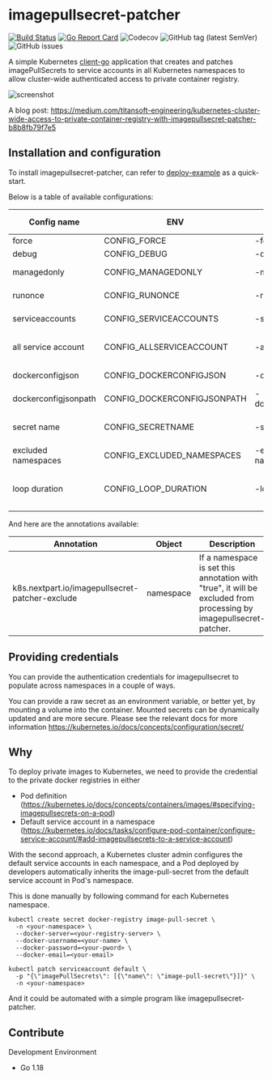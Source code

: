 # imagepullsecret-patcher

[![Build Status](https://travis-ci.org/titansoft-pte-ltd/imagepullsecret-patcher.svg?branch=master)](https://travis-ci.org/titansoft-pte-ltd/imagepullsecret-patcher)
[![Go Report Card](https://goreportcard.com/badge/github.com/titansoft-pte-ltd/imagepullsecret-patcher)](https://goreportcard.com/report/github.com/titansoft-pte-ltd/imagepullsecret-patcher)
![Codecov](https://img.shields.io/codecov/c/github/titansoft-pte-ltd/imagepullsecret-patcher)
![GitHub tag (latest SemVer)](https://img.shields.io/github/v/tag/titansoft-pte-ltd/imagepullsecret-patcher)
![GitHub issues](https://img.shields.io/github/issues/titansoft-pte-ltd/imagepullsecret-patcher)

A simple Kubernetes [client-go](https://github.com/kubernetes/client-go) application that creates and patches imagePullSecrets to service accounts in all Kubernetes namespaces to allow cluster-wide authenticated access to private container registry.

![screenshot](doc/screenshot.png)

A blog post: https://medium.com/titansoft-engineering/kubernetes-cluster-wide-access-to-private-container-registry-with-imagepullsecret-patcher-b8b8fb79f7e5

## Installation and configuration

To install imagepullsecret-patcher, can refer to [deploy-example](deploy-example) as a quick-start.

Below is a table of available configurations:

| Config name          | ENV                         | Command flag          | Default value       | Description                                                                                                                      |
| -------------------- | --------------------------- | --------------------- | ------------------- | -------------------------------------------------------------------------------------------------------------------------------- |
| force                | CONFIG_FORCE                | -force                | true                | overwrite secrets when not match                                                                                                 |
| debug                | CONFIG_DEBUG                | -debug                | false               | show DEBUG logs                                                                                                                  |
| managedonly          | CONFIG_MANAGEDONLY          | -managedonly          | false               | only modify secrets which were created by imagepullsecret                                                                        |
| runonce              | CONFIG_RUNONCE              | -runonce              | false               | run the update loop once, allowing for cronjob scheduling if desired                                                             |
| serviceaccounts      | CONFIG_SERVICEACCOUNTS      | -serviceaccounts      | "default"           | comma-separated list of serviceaccounts to patch                                                                                 |
| all service account  | CONFIG_ALLSERVICEACCOUNT    | -allserviceaccount    | false               | if true, list and patch all service accounts and the `-servicesaccounts` argument is ignored                                     |
| dockerconfigjson     | CONFIG_DOCKERCONFIGJSON     | -dockerconfigjson     | ""                  | json credential for authenicating container registry                                                                             |
| dockerconfigjsonpath | CONFIG_DOCKERCONFIGJSONPATH | -dockerconfigjsonpath | ""                  | path for of mounted json credentials for dynamic secret management                                                               |
| secret name          | CONFIG_SECRETNAME           | -secretname           | "image-pull-secret" | name of managed secrets                                                                                                          |
| excluded namespaces  | CONFIG_EXCLUDED_NAMESPACES  | -excluded-namespaces  | ""                  | comma-separated namespaces excluded from processing                                                                              |
| loop duration        | CONFIG_LOOP_DURATION        | -loop-duration        | 10 seconds          | duration string which defines how often namespaces are checked, see https://golang.org/pkg/time/#ParseDuration for more examples |

And here are the annotations available:

| Annotation                                        | Object    | Description                                                                                                       |
| ------------------------------------------------- | --------- | ----------------------------------------------------------------------------------------------------------------- |
| k8s.nextpart.io/imagepullsecret-patcher-exclude | namespace | If a namespace is set this annotation with "true", it will be excluded from processing by imagepullsecret-patcher. |

## Providing credentials

You can provide the authentication credentials for imagepullsecret to populate across namespaces in a couple of ways.

You can provide a raw secret as an environment variable, or better yet, by mounting a volume into the container. Mounted secrets can be dynamically updated and are more secure. Please see the relevant docs for more information https://kubernetes.io/docs/concepts/configuration/secret/

## Why

To deploy private images to Kubernetes, we need to provide the credential to the private docker registries in either

- Pod definition (https://kubernetes.io/docs/concepts/containers/images/#specifying-imagepullsecrets-on-a-pod)
- Default service account in a namespace (https://kubernetes.io/docs/tasks/configure-pod-container/configure-service-account/#add-imagepullsecrets-to-a-service-account)

With the second approach, a Kubernetes cluster admin configures the default service accounts in each namespace, and a Pod deployed by developers automatically inherits the image-pull-secret from the default service account in Pod's namespace.

This is done manually by following command for each Kubernetes namespace.

```
kubectl create secret docker-registry image-pull-secret \
  -n <your-namespace> \
  --docker-server=<your-registry-server> \
  --docker-username=<your-name> \
  --docker-password=<your-pword> \
  --docker-email=<your-email>

kubectl patch serviceaccount default \
  -p "{\"imagePullSecrets\": [{\"name\": \"image-pull-secret\"}]}" \
  -n <your-namespace>
```

And it could be automated with a simple program like imagepullsecret-patcher.

## Contribute

Development Environment

- Go 1.18
